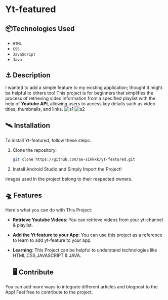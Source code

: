 # Yt-featured
## 📦Technologies Used
- `HTML`
- `CSS`
- `JavaScript`
- `Java`


## ⚓️ Description

 I wanted to add a simple feature to my existing application; thought it might be helpful to others too! This project is for beginners that simplifies the process of retrieving video information from a specified playlist with the help of **Youtube API**, allowing users to access key details such as video titles, thumbnails, and links.
![s1](https://github.com/aa-sikkkk/yt-featured/assets/152005759/0cbf537d-cc30-4d05-9812-060bc3dbbc51)
![s2](https://github.com/aa-sikkkk/yt-featured/assets/152005759/782a3eba-1478-4b90-9fdf-5b9f1421a6e4)





## 🛰 Installation

To install Yt-featured, follow these steps:

1. Clone the repository:

   ```bash
   git clone https://github.com/aa-sikkkk/yt-featured.git

  2. Install Android Studio and Simply Import the Project!

images used in the project belong to their respected owners.

## 🛸 Features
Here's what you can do with This Project:

- **Retrieve Youtube Videos**: You can retrieve videos from your yt-channel & playlist.

- **Add the Yt feature to your App**: You can use this project as a reference to learn to add yt-feature to your app.

- **Learning**: This Project can be helpful to understand technologies like HTML,CSS,JAVASCRIPT & JAVA.

  ## 🖥 Contribute
 You can add more ways to integrate different articles and blogpost to the App! Feel free to contribute to the project.

